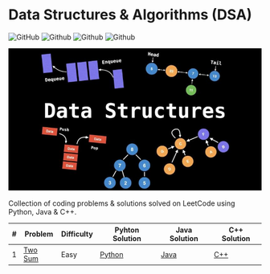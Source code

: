 # Data Structures & Algorithms (DSA)

![GitHub](https://img.shields.io/github/license/mashape/apistatus.svg?style=for-the-badge)
![Github](https://img.shields.io/badge/languages-python-green.svg?longCache=true&style=for-the-badge)
![Github](https://img.shields.io/badge/languages-java-green.svg?longCache=true&style=for-the-badge)
![Github](https://img.shields.io/badge/languages-c++-green.svg?longCache=true&style=for-the-badge)

![alt text](./LeetCode/Python/dsa.jpg)

Collection of coding problems & solutions solved on LeetCode using Python, Java & C++.


| # | Problem | Difficulty |Pyhton Solution | Java Solution|C++ Solution|
|---|---------|------------|----------|----------|----------|
1 | [Two Sum](https://leetcode.com/problems/two-sum) | Easy | [Python](./LeetCode/Python/TwoSum.py)|[Java]() | [C++]() |
